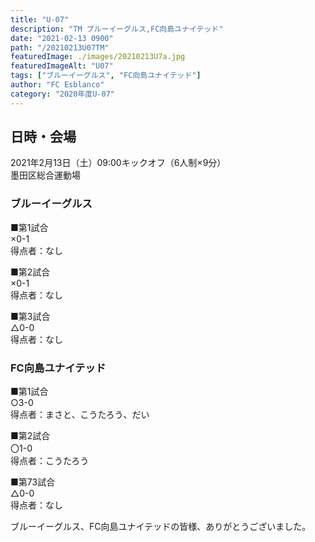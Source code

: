 ```yaml
---
title: "U-07"
description: "TM ブルーイーグルス,FC向島ユナイテッド"
date: "2021-02-13 0900"
path: "/20210213U07TM"
featuredImage: ./images/20210213U7a.jpg
featuredImageAlt: "U07"
tags: ["ブルーイーグルス", "FC向島ユナイテッド"]
author: "FC Esblanco"
category: "2020年度U-07"
---
```


## 日時・会場

2021年2月13日（土）09:00キックオフ（6人制×9分）<br>
墨田区総合運動場

### ブルーイーグルス

■第1試合<br>
×0-1<br>
得点者：なし

■第2試合<br>
×0-1<br>
得点者：なし

■第3試合<br>
△0-0<br>
得点者：なし

### FC向島ユナイテッド

■第1試合<br>
○3-0<br>
得点者：まさと、こうたろう、だい

■第2試合<br>
〇1-0<br>
得点者：こうたろう

■第73試合<br>
△0-0<br>
得点者：なし

ブルーイーグルス、FC向島ユナイテッドの皆様、ありがとうございました。
